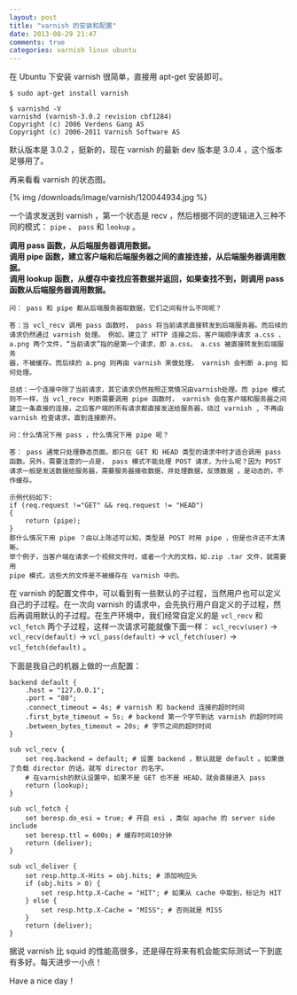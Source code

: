 ```yaml
---
layout: post
title: "varnish 的安装和配置"
date: 2013-08-29 21:47
comments: true
categories: varnish linux ubuntu
---
```

在 Ubuntu 下安装 varnish 很简单，直接用 apt-get 安装即可。

```
$ sudo apt-get install varnish

$ varnishd -V
varnishd (varnish-3.0.2 revision cbf1284)
Copyright (c) 2006 Verdens Gang AS
Copyright (c) 2006-2011 Varnish Software AS
```

默认版本是 3.0.2 ，挺新的，现在 varnish 的最新 dev 版本是 3.0.4 ，这个版本足够用了。

<!-- more -->

再来看看 varnish 的状态图。

{% img /downloads/image/varnish/120044934.jpg %}

一个请求发送到 varnish ，第一个状态是 recv ，然后根据不同的逻辑进入三种不同的模式： `pipe` 、 `pass` 和 `lookup` 。


**调用 pass 函数，从后端服务器调用数据。**  
**调用 pipe 函数，建立客户端和后端服务器之间的直接连接，从后端服务器调用数据。**  
**调用 lookup 函数，从缓存中查找应答数据并返回，如果查找不到，则调用 pass 函数从后端服务器调用数据。**

```
问： pass 和 pipe 都从后端服务器取数据，它们之间有什么不同呢？   

答：当 vcl_recv 调用 pass 函数时， pass 将当前请求直接转发到后端服务器。而后续的
请求仍然通过 varnish 处理。 例如，建立了 HTTP 连接之后，客户端顺序请求 a.css 、
a.png 两个文件，“当前请求”指的是第一个请求，即 a.css。 a.css 被直接转发到后端服务
器，不被缓存。而后续的 a.png 则再由 varnish 来做处理， varnish 会判断 a.png 如
何处理。 

总结：一个连接中除了当前请求，其它请求仍然按照正常情况由varnish处理。而 pipe 模式
则不一样，当 vcl_recv 判断需要调用 pipe 函数时， varnish 会在客户端和服务器之间
建立一条直接的连接，之后客户端的所有请求都直接发送给服务器，绕过 varnish , 不再由 
varnish 检查请求，直到连接断开。 
```

```
问：什么情况下用 pass ，什么情况下用 pipe 呢？  

答： pass 通常只处理静态页面。即只在 GET 和 HEAD 类型的请求中时才适合调用 pass 
函数。另外，需要注意的一点是， pass 模式不能处理 POST 请求，为什么呢？因为 POST 
请求一般是发送数据给服务器，需要服务器接收数据，并处理数据，反馈数据 。是动态的，不
作缓存。 

示例代码如下: 
if (req.request !="GET" && req.request != "HEAD") 
{               
    return (pipe);       
}       
那什么情况下用 pipe ？由以上陈述可以知，类型是 POST 时用 pipe ，但是也许还不太清晰。
举个例子，当客户端在请求一个视频文件时，或者一个大的文档，如.zip .tar 文件，就需要用 
pipe 模式，这些大的文件是不被缓存在 varnish 中的。 
```

在 varnish 的配置文件中，可以看到有一些默认的子过程，当然用户也可以定义自己的子过程。在一次向 varnish 的请求中，会先执行用户自定义的子过程，然后再调用默认的子过程。在生产环境中，我们经常自定义的是 `vcl_recv` 和 `vcl_fetch` 两个子过程，这样一次请求可能就像下面一样： `vcl_recv(user)` -> `vcl_recv(default)` -> `vcl_pass(default)` -> `vcl_fetch(user)` -> `vcl_fetch(default)` 。

下面是我自己的机器上做的一点配置：

```
backend default {
    .host = "127.0.0.1";
    .port = "80";
    .connect_timeout = 4s; # varnish 和 backend 连接的超时时间
    .first_byte_timeout = 5s; # backend 第一个字节到达 varnish 的超时时间
    .between_bytes_timeout = 20s; # 字节之间的超时时间
}

sub vcl_recv {
    set req.backend = default; # 设置 backend ，默认就是 default 。如果做了负载 director 的话，就写 director 的名字。
    # 在varnish的默认设置中，如果不是 GET 也不是 HEAD，就会直接进入 pass
    return (lookup);
}

sub vcl_fetch {
    set beresp.do_esi = true; # 开启 esi ，类似 apache 的 server side include
    set beresp.ttl = 600s; # 缓存时间10分钟
    return (deliver);
}

sub vcl_deliver {
    set resp.http.X-Hits = obj.hits; # 添加响应头
    if (obj.hits > 0) {
        set resp.http.X-Cache = "HIT"; # 如果从 cache 中取到，标记为 HIT
    } else {
        set resp.http.X-Cache = "MISS"; # 否则就是 MISS
    }
    return (deliver);
}
```

据说 varnish 比 squid 的性能高很多，还是得在将来有机会能实际测试一下到底有多好。每天进步一小点！

Have a nice day！
